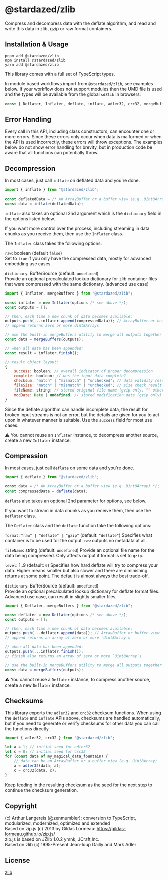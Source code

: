 @stardazed/zlib
===============
Compress and decompress data with the deflate algorithm, and read and
write this data in zlib, gzip or raw format containers.

Installation & Usage
--------------------
```
pnpm add @stardazed/zlib
npm install @stardazed/zlib
yarn add @stardazed/zlib
```

This library comes with a full set of TypeScript types.

In module based workflows import from `@stardazed/zlib`, see examples below.
If your workflow does not support modules then the UMD file is used and
the types will be available from the global `sdZlib` in browsers:

```js
const { Deflater, Inflater, deflate, inflate, adler32, crc32, mergeBuffers } = sdZlib;
```

Error Handling
--------------
Every call in this API, including class constructors, can encounter one
or more errors. Since these errors only occur when data is malformed or when
the API is used incorrectly, these errors will throw exceptions. The examples
below do not show error handling for brevity, but in production code be aware
that all functions can potentially throw.

Decompression
-------------
In most cases, just call `inflate` on deflated data and you're done.

```js
import { inflate } from "@stardazed/zlib";

const deflatedData = /* An ArrayBuffer or a buffer view (e.g. Uint8Array) */;
const data = inflate(deflatedData);
```

`inflate` also takes an optional 2nd argument which is the `dictionary`
field in the options listed below.

If you want more control over the process, including streaming in data chunks
as you receive them, then use the `Inflater` class.

The `Inflater` class takes the following options:

`raw`: boolean (default `false`)<br>
Set to `true` if you only have the compressed data, mostly for advanced
embedding use cases.

`dictionary`: BufferSource (default: `undefined`)<br>
Provide an optional precalculated lookup dictionary for zlib container
files that were compressed with the same dictionary. (advanced use case)

```js
import { Inflater, mergeBuffers } from "@stardazed/zlib";

const inflater = new Inflater(options /* see above */);
const outputs = [];

// then, each time a new chunk of data becomes available:
outputs.push(...inflater.append(compressedData)); // ArrayBuffer or buffer view
// append returns zero or more Uint8Arrays

// use the built-in mergeBuffers utility to merge all outputs together
const data = mergeBuffers(outputs);

// when all data has been appended:
const result = inflater.finish();

// result object layout:
{
	success: boolean; // overall indicator of proper decompression
	complete: boolean; // was the input data complete?
	checksum: "match" | "mismatch" | "unchecked"; // data validity result
	fileSize: "match" | "mismatch" | "unchecked"; // size check result (gzip only)
	fileName: string; // stored original file name (gzip only, "" otherwise)
	modDate: Date | undefined; // stored modification date (gzip only)
}
```

Since the deflate algorithm can handle incomplete data, the result
for broken input streams is not an error, but the details are given
for you to act upon in whatever manner is suitable. Use the `success`
field for most use cases.

⚠️ You cannot reuse an `Inflater` instance, to decompress another source, create
a new `Inflater` instance.

Compression
-----------
In most cases, just call `deflate` on some data and you're done.

```js
import { deflate } from "@stardazed/zlib";

const data = /* An ArrayBuffer or a buffer view (e.g. Uint8Array) */;
const compressedData = deflate(data);
```

`deflate` also takes an optional 2nd parameter for options, see below.

If you want to stream in data chunks as you receive them, then use the
`Deflater` class.

The `Deflater` class and the `deflate` function take the following options:

`format`: `"raw" | "deflate" | "gzip"` (default: `"deflate"`)
Specifies what container is to be used for the output. `raw` outputs
no metadata at all.

`fileName`: string (default: `undefined`)
Provide an optional file name for the data being compressed.
Only affects output if format is set to `gzip`.

`level`: 1..9 (default: `6`)
Specifies how hard deflate will try to compress your data. Higher
means smaller but also slower and there are diminishing returns at
some point. The default is almost always the best trade-off.

`dictionary`: BufferSource (default: `undefined`)<br>
Provide an optional precalculated lookup dictionary for deflate format
files. Advanced use case, can result in slightly smaller files.

```js
import { Deflater, mergeBuffers } from "@stardazed/zlib";

const deflater = new Deflater(options /* see above */);
const outputs = [];

// then, each time a new chunk of data becomes available:
outputs.push(...deflater.append(data)); // ArrayBuffer or buffer view
// append returns an array of zero or more `Uint8Array`s

// when all data has been appended:
outputs.push(...inflater.finish());
// finish also returns an array of zero or more `Uint8Array`s

// use the built-in mergeBuffers utility to merge all outputs together
const data = mergeBuffers(outputs);
```

⚠️ You cannot reuse a `Deflater` instance, to compress another source, create
a new `Deflater` instance.

Checksums
---------
This library exports the `adler32` and `crc32` checksum functions. When using
the `deflate` and `inflate` APIs above, checksums are handled automatically,
but if you need to generate or verify checksums for other data you can call
the functions directly.

```js
import { adler32, crc32 } from "@stardazed/zlib";

let a = 1; // initial seed for adler32
let c = 0; // initial seed for crc32
for (const data of my_magical_data_fountain) {
	// data can be an ArrayBuffer or a buffer view (e.g. Uint8Array)
	a = adler32(data, a);
	c = crc32(data, c);
}
```
Keep feeding in the resulting checksum as the seed for the next step to
continue the checksum generation.

Copyright
---------
(c) Arthur Langereis (@zenmumbler): conversion to TypeScript, modularized,
modernized, optimized and extended<br>
Based on zip.js (c) 2013 by Gildas Lormeau: https://gildas-lormeau.github.io/zip.js/<br>
zip.js is based on JZlib 1.0.2 ymnk, JCraft,Inc.<br>
Based on zlib (c) 1995-Present Jean-loup Gailly and Mark Adler<br>

License
-------
[zlib](https://www.zlib.net/zlib_license.html)

